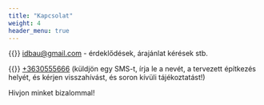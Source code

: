 ```yaml
---
title: "Kapcsolat"
weight: 4
header_menu: true
---
```


{{<icon class="fa fa-envelope">}}&nbsp;[idbau@gmail.com](mailto:idbau@gmail.com) - érdeklődések, árajánlat kérések stb. 

{{<icon class="fa fa-phone">}}&nbsp;[+3630555666](tel:+3630555666) (küldjön egy SMS-t, írja le a nevét, a tervezett építkezés helyét, és kérjen visszahívást, és soron kívüli tájékoztatást!) 

Hivjon minket bizalommal!

